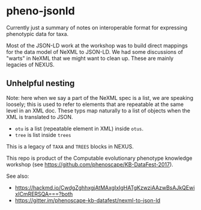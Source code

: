 pheno-jsonld
============

Currently just a summary of notes on interoperable format for expressing phenotypic data for taxa.

Most of the JSON-LD work at the workshop was to build direct mappings for the data model of NeXML
to JSON-LD.
We had some discussions of "warts" in NeXML that we might want to clean up.
These are mainly legacies of NEXUS.

## Unhelpful nesting
Note: here when we say a part of the NeXML spec is a list, we are speaking loosely; this
    is used to refer to elements that are repeatable at the same level in an XML doc.
These typs map naturally to a list of objects when the XML is translated to JSON.

  * `otu` is a list (repeatable element in XML) inside `otus`.
  * `tree` is  list inside `trees`

This is a legacy of `TAXA` and `TREES` blocks in NEXUS.


This repo is product of the  Computable evolutionary phenotype knowledge workshop 
(see https://github.com/phenoscape/KB-DataFest-2017).


See also:
  * https://hackmd.io/CwdgZghhxgjAtMAxgIxIgHATgKzwziAAzwBsAJkQEwixICmRERSQA===?both
  * https://gitter.im/phenoscape-kb-datafest/nexml-to-json-ld

